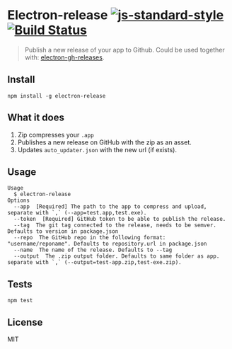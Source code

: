 # Electron-release [![js-standard-style](https://img.shields.io/badge/code%20style-standard-brightgreen.svg?style=flat)](https://github.com/feross/standard) [![Build Status](https://travis-ci.org/jenslind/electron-release.svg?branch=master)](https://travis-ci.org/jenslind/electron-release)
> Publish a new release of your app to Github. Could be used together with: [electron-gh-releases](https://github.com/jenslind/electron-gh-releases).

## Install

```
npm install -g electron-release
```

## What it does

1. Zip compresses your `.app`
2. Publishes a new release on GitHub with the zip as an asset.
3. Updates `auto_updater.json` with the new url (if exists).

## Usage

```
Usage
  $ electron-release
Options
  --app  [Required] The path to the app to compress and upload, separate with `,` (--app=test.app,test.exe).
  --token  [Required] GitHub token to be able to publish the release.
  --tag  The git tag connected to the release, needs to be semver. Defaults to version in package.json
  --repo  The GitHub repo in the following format: "username/reponame". Defaults to repository.url in package.json
  --name  The name of the release. Defaults to --tag
  --output  The .zip output folder. Defaults to same folder as app. separate with `,` (--output=test-app.zip,test-exe.zip).
```

## Tests

```
npm test
```

## License
MIT
